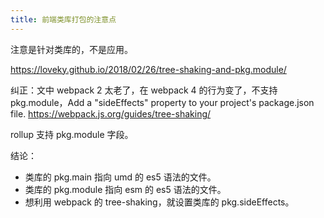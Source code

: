 ```yaml
---
title: 前端类库打包的注意点
---
```



注意是针对类库的，不是应用。

https://loveky.github.io/2018/02/26/tree-shaking-and-pkg.module/

纠正：文中 webpack 2 太老了，在 webpack 4 的行为变了，不支持 pkg.module，Add a "sideEffects" property to your project's package.json file.
https://webpack.js.org/guides/tree-shaking/

rollup 支持 pkg.module 字段。

结论：

- 类库的 pkg.main 指向 umd 的 es5 语法的文件。
- 类库的 pkg.module 指向 esm 的 es5 语法的文件。
- 想利用 webpack 的 tree-shaking，就设置类库的 pkg.sideEffects。
